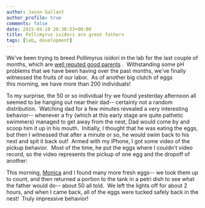 ```yaml
---
author: Jason Gallant
author_profile: true
comments: false
date: 2015-04-10 20:38:53+00:00
title: Pollimyrus isidori are great fathers
tags: [lab, development]
---
```


We've been trying to breed Pollimyrus isidori in the lab for the last couple of months, which are [well reputed good parents](http://mormyrids.lifedesks.org/files/mormyrids/Hopkins_1986.pdf) .  Withstanding some pH problems that we have been having over the past months, we've finally witnessed the fruits of our labor.  As of another big clutch of eggs this morning, we have more than 200 individuals!

To my surprise, the 50 or so individual fry we found yesterday afternoon all seemed to be hanging out near their dad-- certainly not a random distribution.  Watching dad for a few minutes revealed a very interesting behavior-- whenever a fry (which at this early stage are quite pathetic swimmers) managed to get away from the nest, Dad would come by and scoop him it up in his mouth.  Initially, I thought that he was eating the eggs, but then I witnessed that after a minute or so, he would swim back to his nest and spit it back out!  Armed with my iPhone, I got some video of the pickup behavior.  Most of the time, he put the eggs where I couldn't video record, so the video represents the pickup of one egg and the dropoff of another:

This morning, [Monica](/people/monica/) and I found many more fresh eggs-- we took them up to count, and then returned a portion to the tank in a petri dish to see what the father would do-- about 50 all told.  We left the lights off for about 2 hours, and when I came back, all of the eggs were tucked safely back in the nest!  Truly impressive behavior!

